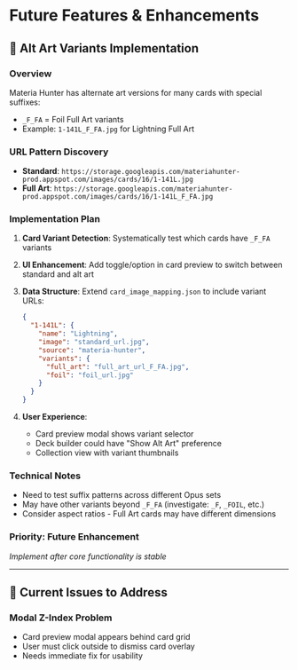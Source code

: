 # Future Features & Enhancements

## 🎨 **Alt Art Variants Implementation**

### Overview
Materia Hunter has alternate art versions for many cards with special suffixes:
- `_F_FA` = Foil Full Art variants
- Example: `1-141L_F_FA.jpg` for Lightning Full Art

### URL Pattern Discovery
- **Standard**: `https://storage.googleapis.com/materiahunter-prod.appspot.com/images/cards/16/1-141L.jpg`
- **Full Art**: `https://storage.googleapis.com/materiahunter-prod.appspot.com/images/cards/16/1-141L_F_FA.jpg`

### Implementation Plan
1. **Card Variant Detection**: Systematically test which cards have `_F_FA` variants
2. **UI Enhancement**: Add toggle/option in card preview to switch between standard and alt art
3. **Data Structure**: Extend `card_image_mapping.json` to include variant URLs:
   ```json
   {
     "1-141L": {
       "name": "Lightning",
       "image": "standard_url.jpg",
       "source": "materia-hunter",
       "variants": {
         "full_art": "full_art_url_F_FA.jpg",
         "foil": "foil_url.jpg"
       }
     }
   }
   ```

4. **User Experience**: 
   - Card preview modal shows variant selector
   - Deck builder could have "Show Alt Art" preference
   - Collection view with variant thumbnails

### Technical Notes
- Need to test suffix patterns across different Opus sets
- May have other variants beyond `_F_FA` (investigate: `_F`, `_FOIL`, etc.)
- Consider aspect ratios - Full Art cards may have different dimensions

### Priority: **Future Enhancement** 
*Implement after core functionality is stable*

---

## 🐛 **Current Issues to Address**

### Modal Z-Index Problem
- Card preview modal appears behind card grid
- User must click outside to dismiss card overlay
- Needs immediate fix for usability